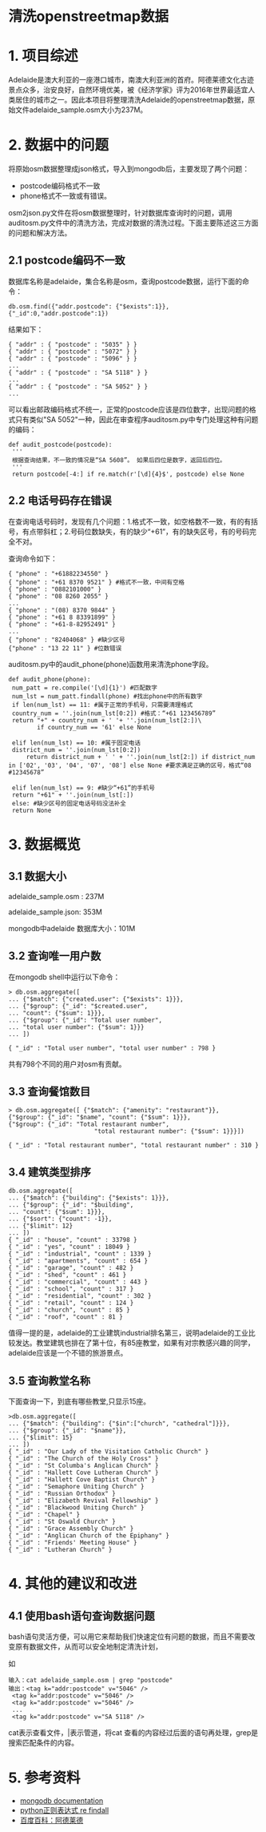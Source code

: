 # 清洗openstreetmap数据

# 1. 项目综述

Adelaide是澳大利亚的一座港口城市，南澳大利亚洲的首府。阿德莱德文化古迹景点众多，治安良好，自然环境优美，被《经济学家》评为2016年世界最适宜人类居住的城市之一。因此本项目将整理清洗Adelaide的openstreetmap数据，原始文件adelaide_sample.osm大小为237M。

# 2. 数据中的问题

将原始osm数据整理成json格式，导入到mongodb后，主要发现了两个问题：

- postcode编码格式不一致
- phone格式不一致或有错误。

osm2json.py文件在将osm数据整理时，针对数据库查询时的问题，调用auditosm.py文件中的清洗方法，完成对数据的清洗过程。下面主要陈述这三方面的问题和解决方法。

## 2.1 postcode编码不一致

数据库名称是adelaide，集合名称是osm，查询postcode数据，运行下面的命令：

    db.osm.find({"addr.postcode": {"$exists":1}},{"_id":0,"addr.postcode":1})

结果如下：

    { "addr" : { "postcode" : "5035" } }
    { "addr" : { "postcode" : "5072" } }
    { "addr" : { "postcode" : "5096" } }
    ...
    { "addr" : { "postcode" : "SA 5118" } }
    ...
    { "addr" : { "postcode" : "SA 5052" } }
    ...

可以看出邮政编码格式不统一，正常的postcode应该是四位数字，出现问题的格式只有类似"SA 5052"一种，因此在审查程序auditosm.py中专门处理这种有问题的编码：

    def audit_postcode(postcode):
     '''
     根据查询结果，不一致的情况是“SA 5608”。 如果后四位是数字，返回后四位。
     '''
     return postcode[-4:] if re.match(r'[\d]{4}$', postcode) else None

## 2.2 电话号码存在错误

在查询电话号码时，发现有几个问题：1.格式不一致，如空格数不一致，有的有括号，有点带斜杠；2.号码位数缺失，有的缺少“+61”，有的缺失区号，有的号码完全不对。

查询命令如下：

    { "phone" : "+61882234550" }
    { "phone" : "+61 8370 9521" } #格式不一致，中间有空格
    { "phone" : "0882101000" }
    { "phone" : "08 8260 2055" }
    ...
    { "phone" : "(08) 8370 9844" }
    { "phone" : "+61 8 83391899" }
    { "phone" : "+61-8-82952491" }
    ...
    { "phone" : "82404068" } #缺少区号
    {"phone" : "13 22 11" } #位数错误

auditosm.py中的audit_phone(phone)函数用来清洗phone字段。

    def audit_phone(phone):
     num_patt = re.compile('[\d]{1}') #匹配数字
     num_lst = num_patt.findall(phone) #找出phone中的所有数字
     if len(num_lst) == 11: #属于正常的手机号，只需要清理格式
     country_num = ''.join(num_lst[0:2]) #格式：“+61 123456789”
     return "+" + country_num + ' '+ ''.join(num_lst[2:])\
    		if country_num == '61' else None
    
     elif len(num_lst) == 10: #属于固定电话
     district_num = ''.join(num_lst[0:2])
    	 return district_num + ' ' + ''.join(num_lst[2:]) if district_num in ['02', '03', '04', '07', '08'] else None #要求满足正确的区号，格式“08 #12345678”
     
     elif len(num_lst) == 9: #缺少“+61”的手机号
     return "+61" + ''.join(num_lst[:])
     else: #缺少区号的固定电话号码没法补全
     return None

# 3. 数据概览

## 3.1 数据大小

adelaide_sample.osm : 237M

adelaide_sample.json: 353M

mongodb中adelaide 数据库大小：101M 

## 3.2 查询唯一用户数

在mongodb shell中运行以下命令：

    > db.osm.aggregate([
    ... {"$match": {"created.user": {"$exists": 1}}},
    ... {"$group": {"_id": "$created.user",
    ... "count": {"$sum": 1}}},
    ... {"$group": {"_id": "Total user number",
    ... "total user number": {"$sum": 1}}}
    ... ])
    
    { "_id" : "Total user number", "total user number" : 798 }

共有798个不同的用户对osm有贡献。

## 3.3 查询餐馆数目

    > db.osm.aggregate([ {"$match": {"amenity": "restaurant"}}, 
    {"$group": {"_id": "$name", "count": {"$sum": 1}}},
    {"$group": {"_id": "Total restaurant number", 
    						"total restaurant number": {"$sum": 1}}}])
    
    { "_id" : "Total restaurant number", "total restaurant number" : 310 }

## 3.4 建筑类型排序

    db.osm.aggregate([
    ... {"$match": {"building": {"$exists": 1}}},
    ... {"$group": {"_id": "$building",
    ... "count": {"$sum": 1}}},
    ... {"$sort": {"count": -1}},
    ... {"$limit": 12}
    ... ])
    { "_id" : "house", "count" : 33798 }
    { "_id" : "yes", "count" : 18049 }
    { "_id" : "industrial", "count" : 1339 }
    { "_id" : "apartments", "count" : 654 }
    { "_id" : "garage", "count" : 482 }
    { "_id" : "shed", "count" : 461 }
    { "_id" : "commercial", "count" : 443 }
    { "_id" : "school", "count" : 317 }
    { "_id" : "residential", "count" : 302 }
    { "_id" : "retail", "count" : 124 }
    { "_id" : "church", "count" : 85 }
    { "_id" : "roof", "count" : 81 }

值得一提的是，adelaide的工业建筑industrial排名第三，说明adelaide的工业比较发达。教堂建筑也排在了第十位，有85座教堂，如果有对宗教感兴趣的同学，adelaide应该是一个不错的旅游景点。

## 3.5 查询教堂名称

下面查询一下，到底有哪些教堂,只显示15座。

    >db.osm.aggregate([
    ... {"$match": {"building": {"$in":["church", "cathedral"]}}},
    ... {"$group": {"_id": "$name"}},
    ... {"$limit": 15}
    ... ])
    { "_id" : "Our Lady of the Visitation Catholic Church" }
    { "_id" : "The Church of the Holy Cross" }
    { "_id" : "St Columba's Anglican Church" }
    { "_id" : "Hallett Cove Lutheran Church" }
    { "_id" : "Hallett Cove Baptist Church" }
    { "_id" : "Semaphore Uniting Church" }
    { "_id" : "Russian Orthodox" }
    { "_id" : "Elizabeth Revival Fellowship" }
    { "_id" : "Blackwood Uniting Church" }
    { "_id" : "Chapel" }
    { "_id" : "St Oswald Church" }
    { "_id" : "Grace Assembly Church" }
    { "_id" : "Anglican Church of the Epiphany" }
    { "_id" : "Friends' Meeting House" }
    { "_id" : "Lutheran Church" }

# 4. 其他的建议和改进

## 4.1 使用bash语句查询数据问题

bash语句灵活方便，可以用它来帮助我们快速定位有问题的数据，而且不需要改变原有数据文件，从而可以安全地制定清洗计划，

如

    输入：cat adelaide_sample.osm | grep "postcode"
    输出：<tag k="addr:postcode" v="5046" />
     <tag k="addr:postcode" v="5046" />
     <tag k="addr:postcode" v="5046" />
     ...
     <tag k="addr:postcode" v="SA 5118" />

cat表示查看文件，|表示管道，将cat 查看的内容经过后面的语句再处理，grep是搜索匹配条件的内容。

# 5. 参考资料

- [mongodb documentation](https://docs.mongodb.com/)
- [python正则表达式 re findall](http://www.cnpythoner.com/post/300.html)
- [百度百科：阿德莱德](https://baike.baidu.com/item/%E9%98%BF%E5%BE%B7%E8%8E%B1%E5%BE%B7/1564977)